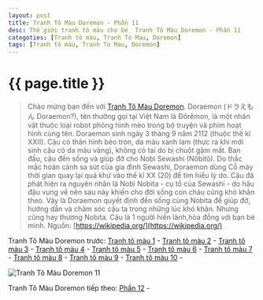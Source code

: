 ```yaml
---
layout: post
title: Tranh Tô Màu Doremon - Phần 11
desc: Thế giới tranh tô màu cho bé  Tranh Tô Màu Doremon - Phần 11
categoties: [Tranh tô màu, Tranh To Mau, Doremon]
tags: [Tranh tô màu, Tranh To Mau, Doremon]
---
```

{{ page.title }}
================
> Chào mừng bạn đến với [Tranh Tô Màu Doremon](http://tranhtomau.net/). Doraemon (ドラえもん Doraemon?), tên thường gọi tại Việt Nam là Đôrêmon, là một nhân vật thuộc loại robot phỏng hình mèo trong bộ truyện và phim hoạt hình cùng tên. Doraemon sinh ngày 3 tháng 9 năm 2112 (thuộc thế kỉ XXII). Cậu có thân hình béo tròn, da màu xanh lam (thực ra khi mới sinh cậu có da màu vàng), không có tai do bị chuột gặm mất. Ban đầu, cậu đến sống và giúp đỡ cho Nobi Sewashi (Nôbitô). Do thắc mắc hoàn cảnh sa sút của gia đình Sewashi, Doraemon dùng Cỗ máy thời gian quay lại quá khứ vào thế kỉ XX (20) để tìm hiểu lý do. Cậu đã phát hiện ra nguyên nhân là Nobi Nobita - cụ tổ của Sewashi - do hậu đậu vụng về nên sau này khiến cho đời sống con cháu cũng khó khăn theo. Vậy là Doraemon quyết định đến sống cùng Nobita để giúp đỡ, hướng dẫn và chăm sóc cậu ta trong những lúc khó khăn. Nhưng cũng hay thương Nobita. Cậu là 1 người hiền lành,hòa đồng với bạn bè mình. Nguồn: [https://wikipedia.org/](https://wikipedia.org/)

Tranh Tô Màu Doremon trước: [Tranh tô màu 1](http://tranhtomau.net/2018/01/22/Tranh-To-Mau-Doremon-phan-1.html) - [Tranh tô màu 2](http://tranhtomau.net/2018/01/22/Tranh-To-Mau-Doremon-phan-2.html) - [Tranh tô màu 3](http://tranhtomau.net/2018/01/22/Tranh-To-Mau-Doremon-phan-3.html) - [Tranh tô màu 4](http://tranhtomau.net/2018/01/22/Tranh-To-Mau-Doremon-phan-4.html) - [Tranh tô màu 5](http://tranhtomau.net/2018/01/22/Tranh-To-Mau-Doremon-phan-5.html) - [Tranh tô màu 6](http://tranhtomau.net/2018/01/22/Tranh-To-Mau-Doremon-phan-6.html) - [Tranh tô màu 7](http://tranhtomau.net/2018/01/22/Tranh-To-Mau-Doremon-phan-7.html) - [Tranh tô màu 8](http://tranhtomau.net/2018/01/22/Tranh-To-Mau-Doremon-phan-8.html) - [Tranh tô màu 9](http://tranhtomau.net/2018/01/22/Tranh-To-Mau-Doremon-phan-9.html) - [Tranh tô màu 10](http://tranhtomau.net/2018/01/22/Tranh-To-Mau-Doremon-phan-10.html) - 

![Tranh Tô Màu Doremon 11](http://tranhtomau.net/img1/Tranh-To-Mau-Doremon%20(11).jpg "Tranh Tô Màu Doremon 11")

<script async src="//pagead2.googlesyndication.com/pagead/js/adsbygoogle.js"></script><!-- TextAds-Responsive --><ins class="adsbygoogle" style="display:block" data-ad-client="ca-pub-6753140515841889" data-ad-slot="9811874670" data-ad-format="auto"></ins><script> (adsbygoogle = window.adsbygoogle || []).push({}); </script>

Tranh Tô Màu Doremon tiếp theo: [Phần 12](http://tranhtomau.net/2018/01/22/Tranh-To-Mau-Doremon-phan-12.html) - 
